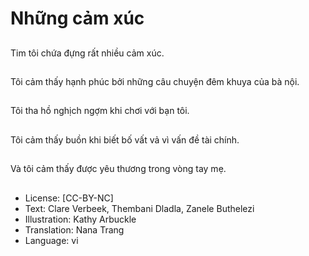 # Những cảm xúc

##
Tim tôi chứa đựng rất nhiều cảm xúc.

##
Tôi cảm thấy hạnh phúc bởi những câu chuyện đêm khuya của bà nội.

##
Tôi tha hồ nghịch ngợm khi chơi với bạn tôi.

##
Tôi cảm thấy buồn khi biết bố vất vả vì vấn đề tài chính.

##
Và tôi cảm thấy được yêu thương trong vòng tay mẹ.

##
* License: [CC-BY-NC]
* Text: Clare Verbeek, Thembani Dladla, Zanele Buthelezi
* Illustration: Kathy Arbuckle
* Translation: Nana Trang
* Language: vi
